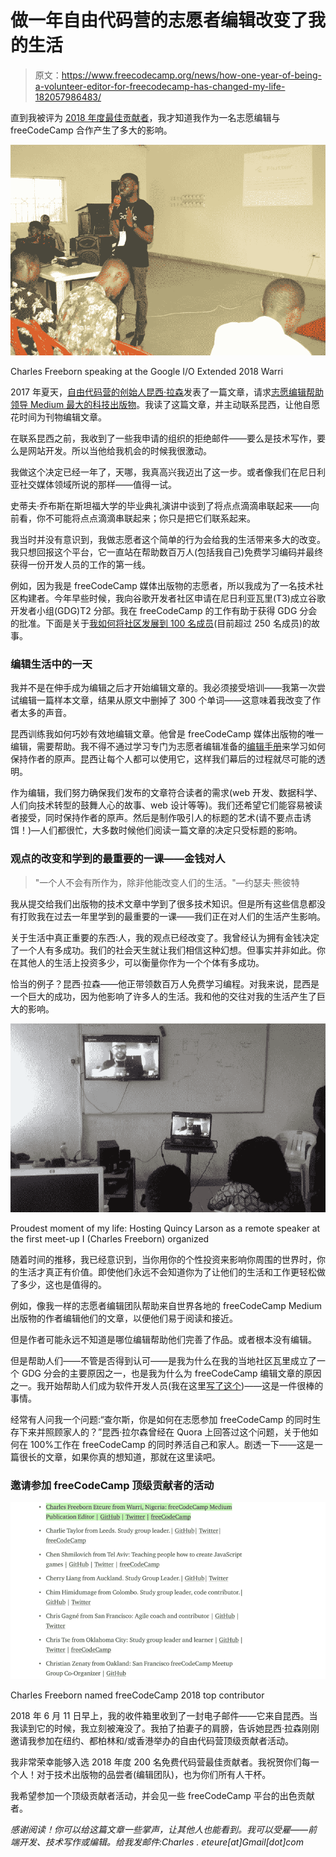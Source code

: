 # 做一年自由代码营的志愿者编辑改变了我的生活

> 原文：<https://www.freecodecamp.org/news/how-one-year-of-being-a-volunteer-editor-for-freecodecamp-has-changed-my-life-182057986483/>

直到我被评为 [2018 年度最佳贡献者](https://medium.freecodecamp.org/announcing-our-freecodecamp-2018-top-contributor-award-winners-861da08a77e1)，我才知道我作为一名志愿编辑与 freeCodeCamp 合作产生了多大的影响。

![HoWZFiznXjjupZI2qKJf3tBc-uJTuAZoAfOo](img/f9dcdb79dede03025e52cdee8c10e0e6.png)

Charles Freeborn speaking at the Google I/O Extended 2018 Warri

2017 年夏天，[自由代码营的创始人昆西·拉森](https://www.freecodecamp.org/news/how-one-year-of-being-a-volunteer-editor-for-freecodecamp-has-changed-my-life-182057986483/undefined)发表了一篇文章，请求[志愿编辑帮助领导 Medium 最大的科技出版物](https://medium.freecodecamp.org/seeking-a-volunteer-editor-to-help-lead-mediums-largest-technology-publication-26fe3670ea09)。我读了这篇文章，并主动联系昆西，让他自愿花时间为刊物编辑文章。

在联系昆西之前，我收到了一些我申请的组织的拒绝邮件——要么是技术写作，要么是网站开发。所以当他给我机会的时候我很激动。

我做这个决定已经一年了，天哪，我真高兴我迈出了这一步。或者像我们在尼日利亚社交媒体领域所说的那样——值得一试。

史蒂夫·乔布斯在斯坦福大学的毕业典礼演讲中谈到了将点点滴滴串联起来——向前看，你不可能将点点滴滴串联起来；你只是把它们联系起来。

我当时并没有意识到，我做志愿者这个简单的行为会给我的生活带来多大的改变。我只想回报这个平台，它一直站在帮助数百万人(包括我自己)免费学习编码并最终获得一份开发人员的工作的第一线。

例如，因为我是 freeCodeCamp 媒体出版物的志愿者，所以我成为了一名技术社区构建者。今年早些时候，我向谷歌开发者社区申请在尼日利亚瓦里(T3)成立谷歌开发者小组(GDG)T2 分部。我在 freeCodeCamp 的工作有助于获得 GDG 分会的批准。下面是关于[我如何将社区发展到 100 名成员](https://medium.freecodecamp.org/how-i-started-a-google-developers-group-gdg-chapter-in-warri-nigeria-and-reached-100-members-22cbd622d070)(目前超过 250 名成员)的故事。

### 编辑生活中的一天

我并不是在伸手成为编辑之后才开始编辑文章的。我必须接受培训——我第一次尝试编辑一篇样本文章，结果从原文中删掉了 300 个单词——这意味着我改变了作者太多的声音。

昆西训练我如何巧妙有效地编辑文章。他曾是 freeCodeCamp 媒体出版物的唯一编辑，需要帮助。我不得不通过学习专门为志愿者编辑准备的[编辑手册](https://medium.freecodecamp.org/the-freecodecamp-medium-publication-editor-handbook-cb5876d1ef23)来学习如何保持作者的原声。昆西让每个人都可以使用它，这样我们幕后的过程就尽可能的透明。

作为编辑，我们努力确保我们发布的文章符合读者的需求(web 开发、数据科学、人们向技术转型的鼓舞人心的故事、web 设计等等)。我们还希望它们能容易被读者接受，同时保持作者的原声。然后是制作吸引人的标题的艺术(请不要点击诱饵！)—人们都很忙，大多数时候他们阅读一篇文章的决定只受标题的影响。

### 观点的改变和学到的最重要的一课——金钱对人

> "一个人不会有所作为，除非他能改变人们的生活。"—约瑟夫·熊彼特

我从提交给我们出版物的技术文章中学到了很多技术知识。但是所有这些信息都没有打败我在过去一年里学到的最重要的一课——我们正在对人们的生活产生影响。

关于生活中真正重要的东西:人，我的观点已经改变了。我曾经认为拥有金钱决定了一个人有多成功。我们的社会天生就让我们相信这种幻想。但事实并非如此。你在其他人的生活上投资多少，可以衡量你作为一个个体有多成功。

恰当的例子？昆西·拉森——他正带领数百万人免费学习编程。对我来说，昆西是一个巨大的成功，因为他影响了许多人的生活。我和他的交往对我的生活产生了巨大的影响。

![xoZED2wks5a5zFBzEmuZWy9KDP3tGayTkuw-](img/1db0badb643648fcfc8a03e801a6b080.png)

Proudest moment of my life: Hosting Quincy Larson as a remote speaker at the first meet-up I (Charles Freeborn) organized

随着时间的推移，我已经意识到，当你用你的个性投资来影响你周围的世界时，你的生活才真正有价值。即使他们永远不会知道你为了让他们的生活和工作更轻松做了多少，这也是值得的。

例如，像我一样的志愿者编辑团队帮助来自世界各地的 freeCodeCamp Medium 出版物的作者编辑他们的文章，以便他们易于阅读和接近。

但是作者可能永远不知道是哪位编辑帮助他们完善了作品。或者根本没有编辑。

但是帮助人们——不管是否得到认可——是我为什么在我的当地社区瓦里成立了一个 GDG 分会的主要原因之一，也是我为什么为 freeCodeCamp 编辑文章的原因之一。我开始帮助人们成为软件开发人员(我在这里[写了这个](https://medium.freecodecamp.org/how-i-started-a-google-developers-group-gdg-chapter-in-warri-nigeria-and-reached-100-members-22cbd622d070))——这是一件很棒的事情。

经常有人问我一个问题:“查尔斯，你是如何在志愿参加 freeCodeCamp 的同时生存下来并照顾家人的？”昆西·拉尔森曾经在 Quora 上回答过这个问题，关于他如何在 100%工作在 freeCodeCamp 的同时养活自己和家人。剧透一下——这是一篇很长的文章，如果你真的想知道，那就在这里读吧。

### 邀请参加 freeCodeCamp 顶级贡献者的活动

![8aufcYeuJw4CVhn2eSLpPWGWwgTFHISjj1pD](img/87ae04017f0a769db37ca31048f8e104.png)

Charles Freeborn named freeCodeCamp 2018 top contributor

2018 年 6 月 11 日早上，我的收件箱里收到了一封电子邮件——它来自昆西。当我读到它的时候，我立刻被淹没了。我拍了拍妻子的肩膀，告诉她昆西·拉森刚刚邀请我参加在纽约、都柏林和/或香港举办的自由代码营顶级贡献者活动。

我非常荣幸能够入选 2018 年度 200 名免费代码营最佳贡献者。我祝贺你们每一个人！对于技术出版物的品尝者(编辑团队)，也为你们所有人干杯。

我希望参加一个顶级贡献者活动，并会见一些 freeCodeCamp 平台的出色贡献者。

*感谢阅读！你可以给这篇文章一些掌声，让其他人也能看到。我可以受雇——前端开发、技术写作或编辑。给我发邮件:Charles . eteure[at]Gmail[dot]com*